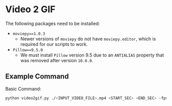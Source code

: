 # Video 2 GIF

The following packages need to be installed:

- `moviepy==1.0.3`
    - Newer versions of `moviepy` do not have `moviepy.editor`, which is required for our scripts to work.
- `Pillow==9.5.0`
    - We must install `Pillow` version 9.5 due to an `ANTIALIAS` property that was removed after version `10.0.0`.

## Example Command

Basic Command:

```bash
python video2gif.py ./<INPUT_VIDEO_FILE>.mp4 <START_SEC> <END_SEC> -fps <INT> -w <INT>
```
